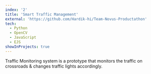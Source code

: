 ```yaml
---
index: '2'
title: 'Smart Traffic Management'
external: 'https://github.com/Hardik-hi/Team-Novus-Productathon'
tech:
  - Python
  - OpenCV
  - JavaScript
  - EJS
showInProjects: true
---
```


Traffic Monitoring system is a prototype that monitors the traffic on crossroads & changes traffic lights accordingly.
